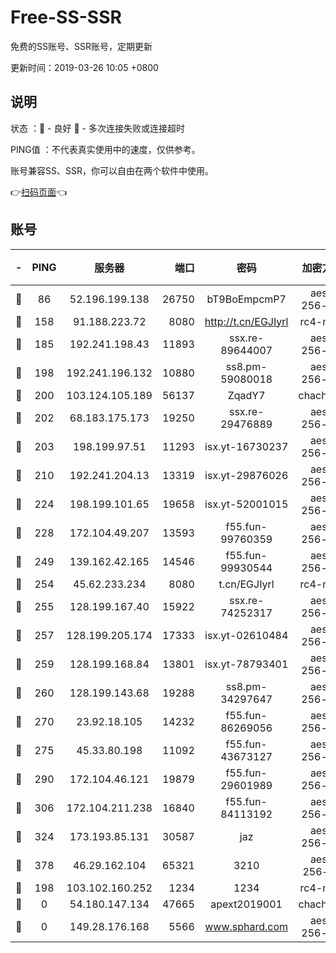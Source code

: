 # Free-SS-SSR

免费的SS账号、SSR账号，定期更新

更新时间：2019-03-26 10:05 +0800

## 说明

状态     ：🙂 - 良好 🙁 - 多次连接失败或连接超时

PING值   ：不代表真实使用中的速度，仅供参考。

账号兼容SS、SSR，你可以自由在两个软件中使用。

👉[扫码页面](https://liesauer.github.io/Free-SS-SSR/)👈

## 账号

|-|PING|服务器|端口|密码|加密方式|区域|
|:----:|:----:|:-----:|-----:|:----:|:----:|:----:|
|🙂|86|52.196.199.138|26750|bT9BoEmpcmP7|aes-256-cfb|JP|
|🙂|158|91.188.223.72|8080|http://t.cn/EGJIyrl|rc4-md5|RU|
|🙂|185|192.241.198.43|11893|ssx.re-89644007|aes-256-cfb|US|
|🙂|198|192.241.196.132|10880|ss8.pm-59080018|aes-256-cfb|US|
|🙂|200|103.124.105.189|56137|ZqadY7|chacha20|CN|
|🙂|202|68.183.175.173|19250|ssx.re-29476889|aes-256-cfb|US|
|🙂|203|198.199.97.51|11293|isx.yt-16730237|aes-256-cfb|US|
|🙂|210|192.241.204.13|13319|isx.yt-29876026|aes-256-cfb|US|
|🙂|224|198.199.101.65|19658|isx.yt-52001015|aes-256-cfb|US|
|🙂|228|172.104.49.207|13593|f55.fun-99760359|aes-256-cfb|SG|
|🙂|249|139.162.42.165|14546|f55.fun-99930544|aes-256-cfb|SG|
|🙂|254|45.62.233.234|8080|t.cn/EGJIyrl|rc4-md5|CA|
|🙂|255|128.199.167.40|15922|ssx.re-74252317|aes-256-cfb|SG|
|🙂|257|128.199.205.174|17333|isx.yt-02610484|aes-256-cfb|SG|
|🙂|259|128.199.168.84|13801|isx.yt-78793401|aes-256-cfb|SG|
|🙂|260|128.199.143.68|19288|ss8.pm-34297647|aes-256-cfb|SG|
|🙂|270|23.92.18.105|14232|f55.fun-86269056|aes-256-cfb|US|
|🙂|275|45.33.80.198|11092|f55.fun-43673127|aes-256-cfb|US|
|🙂|290|172.104.46.121|19879|f55.fun-29601989|aes-256-cfb|SG|
|🙂|306|172.104.211.238|16840|f55.fun-84113192|aes-256-cfb|US|
|🙂|324|173.193.85.131|30587|jaz|aes-256-cfb|US|
|🙂|378|46.29.162.104|65321|3210|aes-256-ctr|RU|
|🙂|198|103.102.160.252|1234|1234|rc4-md5|JP|
|🙁|0|54.180.147.134|47665|apext2019001|chacha20|KR|
|🙁|0|149.28.176.168|5566|www.sphard.com|aes-256-cfb|AU|
